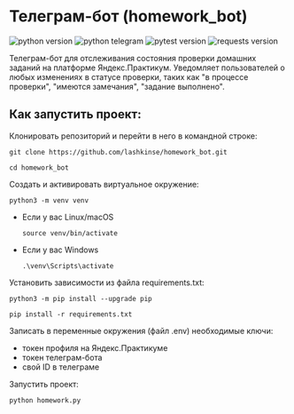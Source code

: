# Телеграм-бот (homework_bot)
![python version](https://img.shields.io/badge/Python-3.9-green)
![python telegram](https://img.shields.io/badge/python--telegram--bot-13.7-green)
![pytest version](https://img.shields.io/badge/pytest-6.2-green)
![requests version](https://img.shields.io/badge/requests-2.26-green)

Телеграм-бот для отслеживания состояния проверки домашних заданий на платформе Яндекс.Практикум.
Уведомляет пользователей о любых изменениях в статусе проверки, таких как "в процессе проверки", "имеются замечания", "задание выполнено".

## Как запустить проект:

Клонировать репозиторий и перейти в него в командной строке:

```
git clone https://github.com/lashkinse/homework_bot.git
```

```
cd homework_bot
```

Cоздать и активировать виртуальное окружение:

```
python3 -m venv venv
```

* Если у вас Linux/macOS

    ```
    source venv/bin/activate
    ```

* Если у вас Windows

    ```
    .\venv\Scripts\activate
    ```

Установить зависимости из файла requirements.txt:

```
python3 -m pip install --upgrade pip
```

```
pip install -r requirements.txt
```

Записать в переменные окружения (файл .env) необходимые ключи:
- токен профиля на Яндекс.Практикуме
- токен телеграм-бота
- свой ID в телеграме


Запустить проект:

```
python homework.py
```
